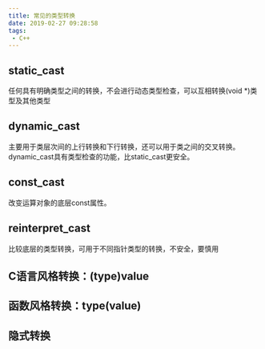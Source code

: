 ```yaml
---
title: 常见的类型转换
date: 2019-02-27 09:28:58
tags:
 - C++
---
```


## static_cast
任何具有明确类型之间的转换，不会进行动态类型检查，可以互相转换(void *)类型及其他类型

## dynamic_cast
主要用于类层次间的上行转换和下行转换，还可以用于类之间的交叉转换。dynamic_cast具有类型检查的功能，比static_cast更安全。

## const_cast
改变运算对象的底层const属性。

## reinterpret_cast
比较底层的类型转换，可用于不同指针类型的转换，不安全，要慎用

## C语言风格转换：(type)value

## 函数风格转换：type(value)

## 隐式转换